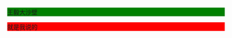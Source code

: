 <!DOCTYPE html>
<html>
<head>
	<meta charset="utf-8">
	<title>小测试</title>
	<style type="text/css">
	.p1{
		background:green;
	}
	.p2{
		background:red;
	}
	</style>
</head>
<body>
<p class="p1">王毅大沙壁</p>
<p class="p2">就是我说的</p>
</body>
</html>
